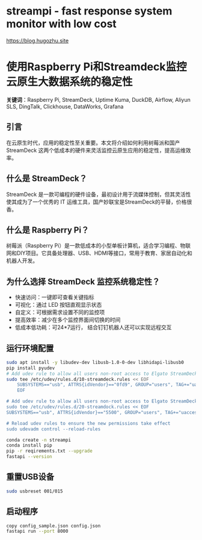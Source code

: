 # streampi - fast response system monitor with low cost

https://blog.hugozhu.site

# 使用Raspberry Pi和Streamdeck监控云原生大数据系统的稳定性

**关键词**：Raspberry Pi, StreamDeck, Uptime Kuma, DuckDB, Airflow, Aliyun SLS, DingTalk, Clickhouse, DataWorks, Grafana

## 引言

在云原生时代，应用的稳定性至关重要。本文将介绍如何利用树莓派和国产StreamDeck 这两个低成本的硬件来灵活监控云原生应用的稳定性，提高运维效率。

## 什么是 StreamDeck？

StreamDeck 是一款可编程的硬件设备，最初设计用于流媒体控制，但其灵活性使其成为了一个优秀的 IT 运维工具，国产妙联宝是StreamDeck的平替，价格很香。

## 什么是 Raspberry Pi？

树莓派（Raspberry Pi）是一款低成本的小型单板计算机，适合学习编程、物联网和DIY项目。它具备处理器、USB、HDMI等接口，常用于教育、家居自动化和机器人开发。

## 为什么选择 StreamDeck 监控系统稳定性？

- 快速访问：一键即可查看关键指标
- 可视化：通过 LED 按钮直观显示状态
- 自定义：可根据需求设置不同的监控项
- 提高效率：减少在多个监控界面间切换的时间
- 低成本低功耗：可24*7运行， 结合钉钉机器人还可以实现远程交互

## 运行环境配置

```bash
sudo apt install -y libudev-dev libusb-1.0-0-dev libhidapi-libusb0
pip install pyudev
# Add udev rule to allow all users non-root access to Elgato StreamDeck devices:
sudo tee /etc/udev/rules.d/10-streamdeck.rules << EOF
    SUBSYSTEMS=="usb", ATTRS{idVendor}=="0fd9", GROUP="users", TAG+="uaccess"
    EOF

# Add udev rule to allow all users non-root access to Elgato StreamDeck devices:
sudo tee /etc/udev/rules.d/20-streamdock.rules << EOF
SUBSYSTEMS=="usb", ATTRS{idVendor}=="5500", GROUP="users", TAG+="uaccess",ATTR{idProduct}=="1001", MODE="0666"

# Reload udev rules to ensure the new permissions take effect
sudo udevadm control --reload-rules
```

```bash
conda create -n streampi
conda install pip
pip -r reqirements.txt --upgrade
fastapi --version
```

## 重置USB设备

```bash
sudo usbreset 001/015
```

## 启动程序

```bash
copy config_sample.json config.json
fastapi run --port 8000
```
